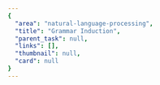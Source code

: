 ```yaml
---
{
  "area": "natural-language-processing",
  "title": "Grammar Induction",
  "parent_task": null,
  "links": [],
  "thumbnail": null,
  "card": null
}
---
```


